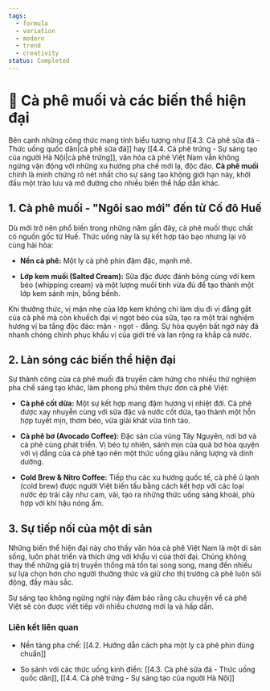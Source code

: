 ```yaml
---
tags:
  - formula
  - variation
  - modern
  - trend
  - creativity
status: Completed
---
```

# 🧂 Cà phê muối và các biến thể hiện đại

Bên cạnh những công thức mang tính biểu tượng như [[4.3. Cà phê sữa đá - Thức uống quốc dân|cà phê sữa đá]] hay [[4.4. Cà phê trứng - Sự sáng tạo của người Hà Nội|cà phê trứng]], văn hóa cà phê Việt Nam vẫn không ngừng vận động với những xu hướng pha chế mới lạ, độc đáo. **Cà phê muối** chính là minh chứng rõ nét nhất cho sự sáng tạo không giới hạn này, khởi đầu một trào lưu và mở đường cho nhiều biến thể hấp dẫn khác.

## 1. Cà phê muối - "Ngôi sao mới" đến từ Cố đô Huế

Dù mới trở nên phổ biến trong những năm gần đây, cà phê muối thực chất có nguồn gốc từ Huế. Thức uống này là sự kết hợp táo bạo nhưng lại vô cùng hài hòa:

- **Nền cà phê:** Một ly cà phê phin đậm đặc, mạnh mẽ.
    
- **Lớp kem muối (Salted Cream):** Sữa đặc được đánh bông cùng với kem béo (whipping cream) và một lượng muối tinh vừa đủ để tạo thành một lớp kem sánh mịn, bồng bềnh.
    

Khi thưởng thức, vị mặn nhẹ của lớp kem không chỉ làm dịu đi vị đắng gắt của cà phê mà còn khuếch đại vị ngọt béo của sữa, tạo ra một trải nghiệm hương vị ba tầng độc đáo: mặn - ngọt - đắng. Sự hòa quyện bất ngờ này đã nhanh chóng chinh phục khẩu vị của giới trẻ và lan rộng ra khắp cả nước.

## 2. Làn sóng các biến thể hiện đại

Sự thành công của cà phê muối đã truyền cảm hứng cho nhiều thử nghiệm pha chế sáng tạo khác, làm phong phú thêm thực đơn cà phê Việt:

- **Cà phê cốt dừa:** Một sự kết hợp mang đậm hương vị nhiệt đới. Cà phê được xay nhuyễn cùng với sữa đặc và nước cốt dừa, tạo thành một hỗn hợp tuyết mịn, thơm béo, vừa giải khát vừa tỉnh táo.
    
- **Cà phê bơ (Avocado Coffee):** Đặc sản của vùng Tây Nguyên, nơi bơ và cà phê cùng phát triển. Vị béo tự nhiên, sánh mịn của quả bơ hòa quyện với vị đắng của cà phê tạo nên một thức uống giàu năng lượng và dinh dưỡng.
    
- **Cold Brew & Nitro Coffee:** Tiếp thu các xu hướng quốc tế, cà phê ủ lạnh (cold brew) được người Việt biến tấu bằng cách kết hợp với các loại nước ép trái cây như cam, vải, tạo ra những thức uống sảng khoái, phù hợp với khí hậu nóng ẩm.
    

## 3. Sự tiếp nối của một di sản

Những biến thể hiện đại này cho thấy văn hóa cà phê Việt Nam là một di sản sống, luôn phát triển và thích ứng với khẩu vị của thời đại. Chúng không thay thế những giá trị truyền thống mà tồn tại song song, mang đến nhiều sự lựa chọn hơn cho người thưởng thức và giữ cho thị trường cà phê luôn sôi động, đầy màu sắc.

Sự sáng tạo không ngừng nghỉ này đảm bảo rằng câu chuyện về cà phê Việt sẽ còn được viết tiếp với nhiều chương mới lạ và hấp dẫn.

### Liên kết liên quan

- Nền tảng pha chế: [[4.2. Hướng dẫn cách pha một ly cà phê phin đúng chuẩn]]
    
- So sánh với các thức uống kinh điển: [[4.3. Cà phê sữa đá - Thức uống quốc dân]], [[4.4. Cà phê trứng - Sự sáng tạo của người Hà Nội]]
